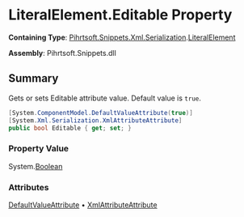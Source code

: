 # LiteralElement\.Editable Property

**Containing Type**: [Pihrtsoft.Snippets.Xml.Serialization](../../README.md)\.[LiteralElement](../README.md)

**Assembly**: Pihrtsoft\.Snippets\.dll

## Summary

Gets or sets Editable attribute value\. Default value is `true`\.

```csharp
[System.ComponentModel.DefaultValueAttribute(true)]
[System.Xml.Serialization.XmlAttributeAttribute]
public bool Editable { get; set; }
```

### Property Value

System\.[Boolean](https://docs.microsoft.com/en-us/dotnet/api/system.boolean)

### Attributes

[DefaultValueAttribute](https://docs.microsoft.com/en-us/dotnet/api/system.componentmodel.defaultvalueattribute) &#x2022; [XmlAttributeAttribute](https://docs.microsoft.com/en-us/dotnet/api/system.xml.serialization.xmlattributeattribute)
